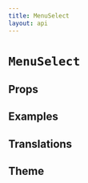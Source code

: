 ```yaml
---
title: MenuSelect
layout: api
---
```


# `MenuSelect`

## Props

## Examples

## Translations

## Theme
